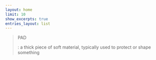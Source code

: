 ```yaml
---
layout: home
limit: 10
show_excerpts: true
entries_layout: list
---
```

>PAD
>
>: a thick piece of soft material, typically used to protect or shape something
